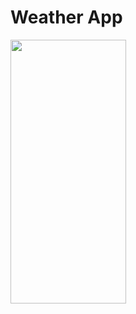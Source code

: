 # Weather App

<img src="https://github.com/v2Kamikaze/weather_app_flutter/blob/main/readme_assets/demo.gif" width="185" height="422" />
